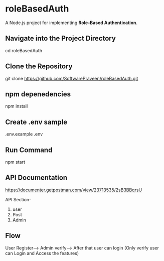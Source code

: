 # roleBasedAuth
A Node.js project for implementing **Role-Based Authentication**.

## Navigate into the Project Directory
cd roleBasedAuth

## Clone the Repository
git clone https://github.com/SoftwarePraveen/roleBasedAuth.git

## npm depenedencies
npm install

## Create .env sample
.env.example .env

## Run Command
npm start


## API Documentation
https://documenter.getpostman.com/view/23713535/2sB3BBqrsU

API Section-
1) user
2) Post
3) Admin

## Flow
User Register--> Admin verify--> After that user can login
(Only verify user can Login and Access the features)


